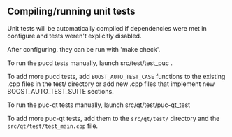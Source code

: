 Compiling/running unit tests
------------------------------------

Unit tests will be automatically compiled if dependencies were met in configure
and tests weren't explicitly disabled.

After configuring, they can be run with 'make check'.

To run the pucd tests manually, launch src/test/test_puc .

To add more pucd tests, add `BOOST_AUTO_TEST_CASE` functions to the existing
.cpp files in the test/ directory or add new .cpp files that
implement new BOOST_AUTO_TEST_SUITE sections.

To run the puc-qt tests manually, launch src/qt/test/puc-qt_test

To add more puc-qt tests, add them to the `src/qt/test/` directory and
the `src/qt/test/test_main.cpp` file.

